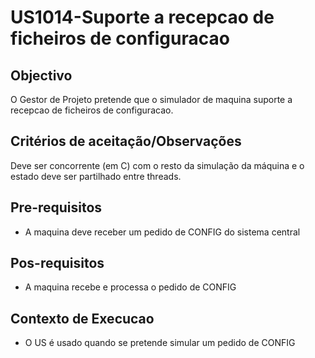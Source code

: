 # US1014-Suporte a recepcao de ficheiros de configuracao

## Objectivo

O Gestor de Projeto pretende que o simulador de maquina suporte a recepcao de ficheiros de configuracao.

## Critérios de aceitação/Observações

Deve ser concorrente (em C) com o resto da simulação da máquina e o estado deve ser partilhado entre threads.

## Pre-requisitos

- A maquina deve receber um pedido de CONFIG do sistema central

## Pos-requisitos

- A maquina recebe e processa o pedido de CONFIG

## Contexto de Execucao

- O US é usado quando se pretende simular um pedido de CONFIG  
